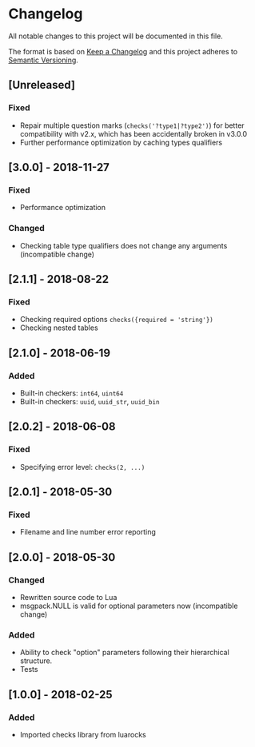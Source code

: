 # Changelog
All notable changes to this project will be documented in this file.

The format is based on [Keep a Changelog](http://keepachangelog.com/en/1.0.0/)
and this project adheres to [Semantic Versioning](http://semver.org/spec/v2.0.0.html).

## [Unreleased]

### Fixed

- Repair multiple question marks (`checks('?type1|?type2')`) for better compatibility with v2.x,
  which has been accidentally broken in v3.0.0
- Further performance optimization by caching types qualifiers

## [3.0.0] - 2018-11-27
### Fixed
- Performance optimization

### Changed
- Checking table type qualifiers does not change any arguments (incompatible change)

## [2.1.1] - 2018-08-22
### Fixed
- Checking required options `checks({required = 'string'})`
- Checking nested tables

## [2.1.0] - 2018-06-19
### Added
- Built-in checkers: `int64`, `uint64`
- Built-in checkers: `uuid`, `uuid_str`, `uuid_bin`

## [2.0.2] - 2018-06-08
### Fixed
- Specifying error level: `checks(2, ...)`

## [2.0.1] - 2018-05-30
### Fixed
- Filename and line number error reporting

## [2.0.0] - 2018-05-30
### Changed
- Rewritten source code to Lua
- msgpack.NULL is valid for optional parameters now (incompatible change)

### Added
- Ability to check "option" parameters following their hierarchical structure.
- Tests

## [1.0.0] - 2018-02-25
### Added
- Imported checks library from luarocks
